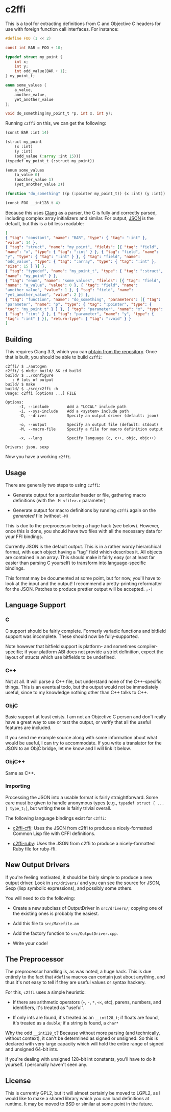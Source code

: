 # c2ffi

This is a tool for extracting definitions from C and Objective C headers for
use with foreign function call interfaces.  For instance:

```c
#define FOO (1 << 2)

const int BAR = FOO + 10;

typedef struct my_point {
    int x;
    int y;
    int odd_value[BAR + 1];
} my_point_t;

enum some_values {
    a_value,
    another_value,
    yet_another_value
};

void do_something(my_point_t *p, int x, int y);
```

Running `c2ffi` on this, we can get the following:

```lisp
(const BAR :int 14)

(struct my_point
    (x :int)
    (y :int)
    (odd_value (:array :int 15)))
(typedef my_point_t (:struct my_point))

(enum some_values
    (a_value 0)
    (another_value 1)
    (yet_another_value 2))

(function "do_something" ((p (:pointer my_point_t)) (x :int) (y :int)) :void)

(const FOO __int128_t 4)
```

Because this uses [Clang](http://clang.llvm.org/) as a parser, the C
is fully and correctly parsed, including complex array initializers
and similar.  For output, [JSON](http://json.org/) is the default, but
this is a bit less readable:

```json
[
{ "tag": "constant", "name": "BAR", "type": { "tag": ":int" },
"value": 14 },
{ "tag": "struct", "name": "my_point", "fields": [{ "tag": "field",
"name": "x", "type": { "tag": ":int" } }, { "tag": "field", "name":
"y", "type": { "tag": ":int" } }, { "tag": "field", "name":
"odd_value", "type": { "tag": ":array", "type": { "tag": ":int" },
"size": 15 } }] },
{ "tag": "typedef", "name": "my_point_t", "type": { "tag": ":struct",
"name": "my_point" } },
{ "tag": "enum", "name": "some_values", "fields": [{ "tag": "field",
"name": "a_value", "value": 0 }, { "tag": "field", "name":
"another_value", "value": 1 }, { "tag": "field", "name":
"yet_another_value", "value": 2 }] },
{ "tag": "function", "name": "do_something", "parameters": [{ "tag":
"parameter", "name": "p", "type": { "tag": ":pointer", "type": {
"tag": "my_point_t" } } }, { "tag": "parameter", "name": "x", "type":
{ "tag": ":int" } }, { "tag": "parameter", "name": "y", "type": {
"tag": ":int" } }], "return-type": { "tag": ":void" } }
]
```

## Building

This requires Clang 3.3, which you can [obtain from the
repository](http://clang.llvm.org/get_started.html).  Once that is
built, you should be able to build `c2ffi`:

```console
c2ffi/ $ ./autogen
c2ffi/ $ mkdir build/ && cd build
build/ $ ../configure
   : # lots of output
build/ $ make
build/ $ ./src/c2ffi -h
Usage: c2ffi [options ...] FILE

Options:
      -I, --include        Add a "LOCAL" include path
      -i, --sys-include    Add a <system> include path
      -D, --driver         Specify an output driver (default: json)

      -o, --output         Specify an output file (default: stdout)
      -M, --macro-file     Specify a file for macro definition output

      -x, --lang           Specify language (c, c++, objc, objc++)

Drivers: json, sexp
```

Now you have a working `c2ffi`.

## Usage

There are generally two steps to using `c2ffi`:

* Generate output for a particular header or file, gathering macro
  definitions (with the `-M <file>.c` parameter)

* Generate output for macro definitions by running `c2ffi` again on
  the *generated* file (without `-M`)

This is due to the preprocessor being a huge hack (see below).
However, once this is done, you should have two files with all the
necessary data for your FFI bindings.

Currently JSON is the default output.  This is in a rather wordy
hierarchical format, with each object having a "tag" field which
describes it.  All objects are contained in an array.  This should
make it fairly easy (or at least far easier than parsing C yourself)
to transform into language-specific bindings.

This format may be documented at some point, but for now, you'll have
to look at the input and the output!  I recommend a pretty-printing
reformatter for the JSON.  Patches to produce prettier output will be
accepted. `;-)`

## Language Support

### C

C support should be fairly complete.  Formerly variadic functions and
bitfield support was incomplete.  These should now be fully-supported.

Note however that bitfield support is platform- and sometimes
compiler-specific; if your platform ABI does not provide a strict
definition, expect the layout of structs which use bitfields to be
undefined.

### C++

Not at all.  It will parse a C++ file, but understand none of the
C++-specific things.  This is an eventual todo, but the output would
not be immediately useful, since to my knowledge nothing other than
C++ talks to C++.

### ObjC

Basic support at least exists.  I am not an Objective C person and
don't really have a great way to use or test the output, or verify
that all the useful features are included.

If you send me example source along with some information about what
would be useful, I can try to accommodate.  If you write a translator
for the JSON to an ObjC bridge, let me know and I will link it below.

### ObjC++

Same as C++.

### Importing

Processing the JSON into a usable format is fairly straightforward.
Some care must be given to handle anonymous types (e.g., `typedef
struct { ... } type_t;`), but writing these is fairly trivial
overall.

The following language bindings exist for `c2ffi`:

* [c2ffi-cffi](https://github.com/rpav/c2ffi-cffi/): Uses the JSON
  from c2ffi to produce a nicely-formatted Common Lisp file with CFFI
  definitions.

* [c2ffi-ruby](https://github.com/rpav/c2ffi-ruby): Uses the JSON
  from c2ffi to produce a nicely-formatted Ruby file for ruby-ffi.

## New Output Drivers

If you're feeling motivated, it should be fairly simple to produce a
new output driver.  Look in `src/drivers/` and you can see the source
for JSON, Sexp (lisp symbolic expressions), and possibly some others.

You will need to do the following:

* Create a new subclass of OutputDriver in `src/drivers/`; copying one of
  the existing ones is probably the easiest.

* Add this file to `src/Makefile.am`

* Add the factory function to `src/OutputDriver.cpp`.

* Write your code!

## The Preprocessor

The preprocessor handling is, as was noted, a huge hack.  This is due
entirely to the fact that `#define` macros can contain just about
anything, and thus it's not easy to tell if they are useful values or
syntax hackery.

For this, `c2ffi` uses a simple heuristic:

* If there are arithmetic operators (`+`, `-`, `*`, `<<`, etc),
  parens, numbers, and identifiers, it's treated as "useful".

* If only ints are found, it's treated as an `__int128_t`; if floats are
  found, it's treated as a `double`; if a string is found, a `char*`

Why the odd `__int128_t`?  Because without more parsing (and
technically, without context), it can't be determined as signed or
unsigned.  So this is declared with very large capacity which will
hold the entire range of signed and unsigned 64-bit ints.

If you're dealing with unsigned 128-bit int constants, you'll have to
do it yourself.  I personally haven't seen any.

## License

This is currently GPL2, but it will almost certainly be moved to
LGPL2, as I would like to make a shared library which you can load
definitions at runtime.  It may be moved to BSD or similar at some
point in the future.
